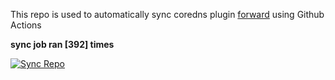 This repo is used to automatically sync coredns plugin [forward](https://github.com/QZLin/forward) using Github Actions

**sync job ran [392] times**

[![Sync Repo](https://github.com/QZLin/coredns-extract/actions/workflows/sync.yaml/badge.svg)](https://github.com/QZLin/coredns-extract/actions/workflows/sync.yaml)
